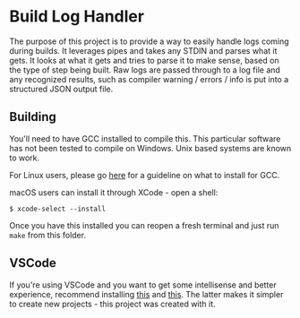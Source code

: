 # Build Log Handler

The purpose of this project is to provide a way to easily handle logs coming during builds.
It leverages pipes and takes any STDIN and parses what it gets. It looks at what it gets
and tries to parse it to make sense, based on the type of step being built.
Raw logs are passed through to a log file and any recognized results, such as compiler
warning / errors / info is put into a structured JSON output file.

## Building

You'll need to have GCC installed to compile this. This particular software has not been
tested to compile on Windows. Unix based systems are known to work.

For Linux users, please go [here](https://gcc.gnu.org/install/) for a guideline on what to install for GCC.

macOS users can install it through XCode - open a shell:

```shell
$ xcode-select --install
```

Once you have this installed you can reopen a fresh terminal and just run `make` from this folder.

## VSCode

If you're using VSCode and you want to get some intellisense and better experience, recommend installing
[this](https://marketplace.visualstudio.com/items?itemName=ms-vscode.cpptools) and [this](https://marketplace.visualstudio.com/items?itemName=ACharLuk.easy-cpp-projects).
The latter makes it simpler to create new projects - this project was created with it.